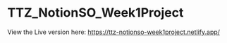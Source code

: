 # TTZ_NotionSO_Week1Project
View the Live version here: https://ttz-notionso-week1project.netlify.app/
